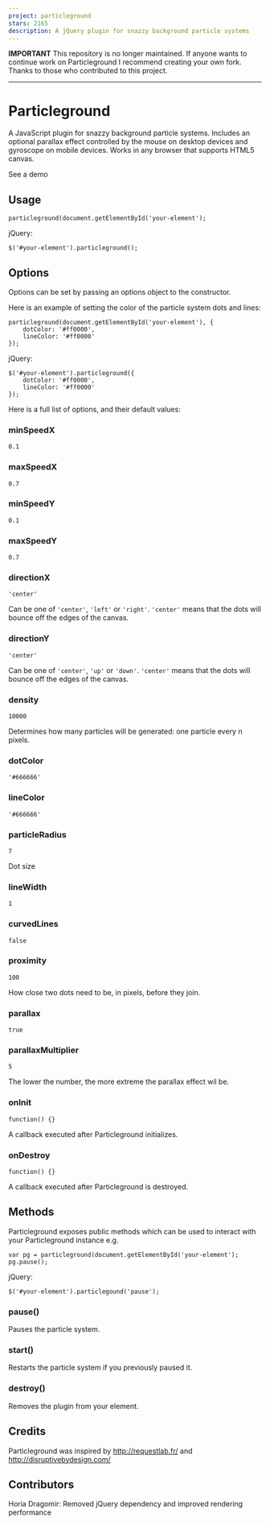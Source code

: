 ```yaml
---
project: particleground
stars: 2165
description: A jQuery plugin for snazzy background particle systems
---
```


**IMPORTANT** This repository is no longer maintained. If anyone wants to continue work on Particleground I recommend creating your own fork. Thanks to those who contributed to this project.

* * *

Particleground
==============

A JavaScript plugin for snazzy background particle systems. Includes an optional parallax effect controlled by the mouse on desktop devices and gyroscope on mobile devices. Works in any browser that supports HTML5 canvas.

See a demo

Usage
-----

```
particleground(document.getElementById('your-element');
```

jQuery:

```
$('#your-element').particleground();
```

Options
-------

Options can be set by passing an options object to the constructor.

Here is an example of setting the color of the particle system dots and lines:

```
particleground(document.getElementById('your-element'), {
    dotColor: '#ff0000',
    lineColor: '#ff0000'
});
```

jQuery:

```
$('#your-element').particleground({
    dotColor: '#ff0000',
    lineColor: '#ff0000'
});
```

Here is a full list of options, and their default values:

### minSpeedX

```
0.1
```

### maxSpeedX

```
0.7
```

### minSpeedY

```
0.1
```

### maxSpeedY

```
0.7
```

### directionX

```
'center'
```

Can be one of `'center'`, `'left'` or `'right'`. `'center'` means that the dots will bounce off the edges of the canvas.

### directionY

```
'center'
```

Can be one of `'center'`, `'up'` or `'down'`. `'center'` means that the dots will bounce off the edges of the canvas.

### density

```
10000
```

Determines how many particles will be generated: one particle every n pixels.

### dotColor

```
'#666666'
```

### lineColor

```
'#666666'
```

### particleRadius

```
7
```

Dot size

### lineWidth

```
1
```

### curvedLines

```
false
```

### proximity

```
100
```

How close two dots need to be, in pixels, before they join.

### parallax

```
true
```

### parallaxMultiplier

```
5
```

The lower the number, the more extreme the parallax effect wil be.

### onInit

```
function() {}
```

A callback executed after Particleground initializes.

### onDestroy

```
function() {}
```

A callback executed after Particleground is destroyed.

Methods
-------

Particleground exposes public methods which can be used to interact with your Particleground instance e.g.

```
var pg = particleground(document.getElementById('your-element');
pg.pause(); 
```

jQuery:

```
$('#your-element').particlegound('pause');
```

### pause()

Pauses the particle system.

### start()

Restarts the particle system if you previously paused it.

### destroy()

Removes the plugin from your element.

Credits
-------

Particleground was inspired by http://requestlab.fr/ and http://disruptivebydesign.com/

Contributors
------------

Horia Dragomir: Removed jQuery dependency and improved rendering performance
